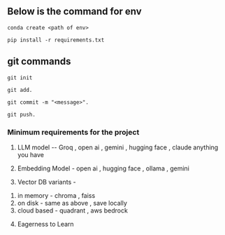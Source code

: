 ## Below is the command for env

```
conda create <path of env>

```

```
pip install -r requirements.txt
```

## git commands

```
git init
```


```
git add.
```


```
git commit -m "<message>".
```


```
git push.
```

### Minimum requirements for the project

1. LLM model -- Groq , open ai , gemini , hugging face , claude anything you have 

2. Embedding Model - open ai , hugging face , ollama , gemini

3. Vector DB variants - 

1) in memory - chroma , faiss
2) on disk - same as above , save locally 
3) cloud based  - quadrant ,  aws bedrock

4. Eagerness to Learn